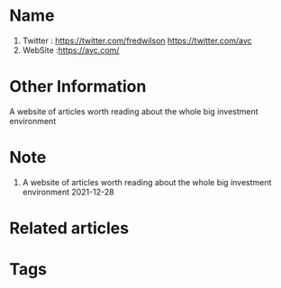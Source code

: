 # Name
1. Twitter : https://twitter.com/fredwilson https://twitter.com/avc
2. WebSite :https://avc.com/

# Other Information
A website of articles worth reading about the whole big investment environment

# Note 
1. A website of articles worth reading about the whole big investment environment
2021-12-28

# Related articles



# Tags


